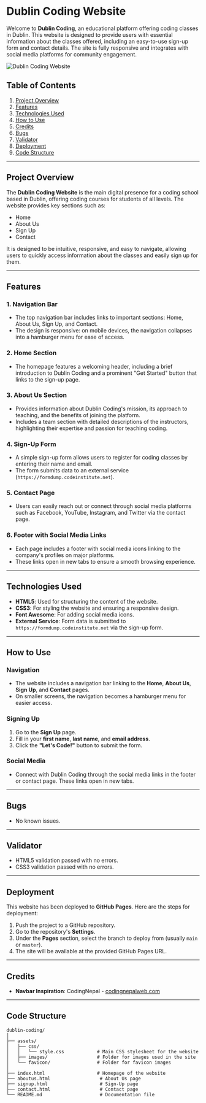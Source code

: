 # Dublin Coding Website

Welcome to **Dublin Coding**, an educational platform offering coding classes in Dublin. This website is designed to provide users with essential information about the classes offered, including an easy-to-use sign-up form and contact details. The site is fully responsive and integrates with social media platforms for community engagement.

![Dublin Coding Website](./assets/images/website-preview.png)

## Table of Contents

1. [Project Overview](#project-overview)
2. [Features](#features)
3. [Technologies Used](#technologies-used)
4. [How to Use](#how-to-use)
5. [Credits](#credits)
6. [Bugs](#bugs)
7. [Validator](#validator)
8. [Deployment](#deployment)
9. [Code Structure](#code-structure)

---

## Project Overview

The **Dublin Coding Website** is the main digital presence for a coding school based in Dublin, offering coding courses for students of all levels. The website provides key sections such as:

- Home
- About Us
- Sign Up
- Contact

It is designed to be intuitive, responsive, and easy to navigate, allowing users to quickly access information about the classes and easily sign up for them.

---

## Features

### 1. **Navigation Bar**
   - The top navigation bar includes links to important sections: Home, About Us, Sign Up, and Contact.
   - The design is responsive: on mobile devices, the navigation collapses into a hamburger menu for ease of access.

### 2. **Home Section**
   - The homepage features a welcoming header, including a brief introduction to Dublin Coding and a prominent "Get Started" button that links to the sign-up page.

### 3. **About Us Section**
   - Provides information about Dublin Coding's mission, its approach to teaching, and the benefits of joining the platform.
   - Includes a team section with detailed descriptions of the instructors, highlighting their expertise and passion for teaching coding.

### 4. **Sign-Up Form**
   - A simple sign-up form allows users to register for coding classes by entering their name and email.
   - The form submits data to an external service (`https://formdump.codeinstitute.net`).

### 5. **Contact Page**
   - Users can easily reach out or connect through social media platforms such as Facebook, YouTube, Instagram, and Twitter via the contact page.

### 6. **Footer with Social Media Links**
   - Each page includes a footer with social media icons linking to the company's profiles on major platforms.
   - These links open in new tabs to ensure a smooth browsing experience.

---

## Technologies Used

- **HTML5**: Used for structuring the content of the website.
- **CSS3**: For styling the website and ensuring a responsive design.
- **Font Awesome**: For adding social media icons.
- **External Service**: Form data is submitted to `https://formdump.codeinstitute.net` via the sign-up form.

---

## How to Use

### Navigation
- The website includes a navigation bar linking to the **Home**, **About Us**, **Sign Up**, and **Contact** pages.
- On smaller screens, the navigation becomes a hamburger menu for easier access.

### Signing Up
1. Go to the **Sign Up** page.
2. Fill in your **first name**, **last name**, and **email address**.
3. Click the **"Let's Code!"** button to submit the form.

### Social Media
- Connect with Dublin Coding through the social media links in the footer or contact page. These links open in new tabs.

---

## Bugs

- No known issues.

---

## Validator

- HTML5 validation passed with no errors.
- CSS3 validation passed with no errors.

---

## Deployment

This website has been deployed to **GitHub Pages**. Here are the steps for deployment:

1. Push the project to a GitHub repository.
2. Go to the repository's **Settings**.
3. Under the **Pages** section, select the branch to deploy from (usually `main` or `master`).
4. The site will be available at the provided GitHub Pages URL.

---

## Credits

- **Navbar Inspiration**: CodingNepal - [codingnepalweb.com](https://www.codingnepalweb.com)
  
---

## Code Structure

```plaintext
dublin-coding/
│
├── assets/
│   ├── css/
│   │   └── style.css            # Main CSS stylesheet for the website
│   ├── images/                  # Folder for images used in the site
│   └── favicon/                 # Folder for favicon images
│
├── index.html                   # Homepage of the website
├── aboutus.html                  # About Us page
├── signup.html                   # Sign-Up page
├── contact.html                  # Contact page
└── README.md                     # Documentation file

